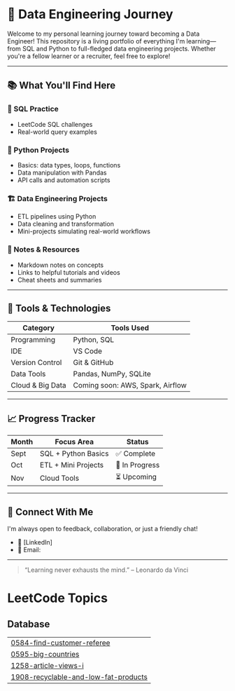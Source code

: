 # 🚀 Data Engineering Journey

Welcome to my personal learning journey toward becoming a Data Engineer! This repository is a living portfolio of everything I'm learning—from SQL and Python to full-fledged data engineering projects. Whether you're a fellow learner or a recruiter, feel free to explore!

---

## 📚 What You'll Find Here

### 🧠 SQL Practice
- LeetCode SQL challenges
- Real-world query examples

### 🐍 Python Projects
- Basics: data types, loops, functions
- Data manipulation with Pandas
- API calls and automation scripts

### 🏗 Data Engineering Projects
- ETL pipelines using Python
- Data cleaning and transformation
- Mini-projects simulating real-world workflows

### 📝 Notes & Resources
- Markdown notes on concepts
- Links to helpful tutorials and videos
- Cheat sheets and summaries

---

## 🔧 Tools & Technologies

| Category         | Tools Used                     |
|------------------|--------------------------------|
| Programming      | Python, SQL                    |
| IDE              | VS Code                        |
| Version Control  | Git & GitHub                   |
| Data Tools       | Pandas, NumPy, SQLite          |
| Cloud & Big Data | Coming soon: AWS, Spark, Airflow |

---

## 📈 Progress Tracker

| Month | Focus Area         | Status     |
|-------|--------------------|------------|
| Sept  | SQL + Python Basics| ✅ Complete |
| Oct   | ETL + Mini Projects| 🔄 In Progress |
| Nov   | Cloud Tools        | ⏳ Upcoming |

---

## 🤝 Connect With Me

I'm always open to feedback, collaboration, or just a friendly chat!

- 💼 [LinkedIn]
- 📧 Email: 

---

> “Learning never exhausts the mind.” – Leonardo da Vinci

<!---LeetCode Topics Start-->
# LeetCode Topics
## Database
|  |
| ------- |
| [0584-find-customer-referee](https://github.com/Vishal-1904/DataEngineeringJourney/tree/master/0584-find-customer-referee) |
| [0595-big-countries](https://github.com/Vishal-1904/DataEngineeringJourney/tree/master/0595-big-countries) |
| [1258-article-views-i](https://github.com/Vishal-1904/DataEngineeringJourney/tree/master/1258-article-views-i) |
| [1908-recyclable-and-low-fat-products](https://github.com/Vishal-1904/DataEngineeringJourney/tree/master/1908-recyclable-and-low-fat-products) |
<!---LeetCode Topics End-->